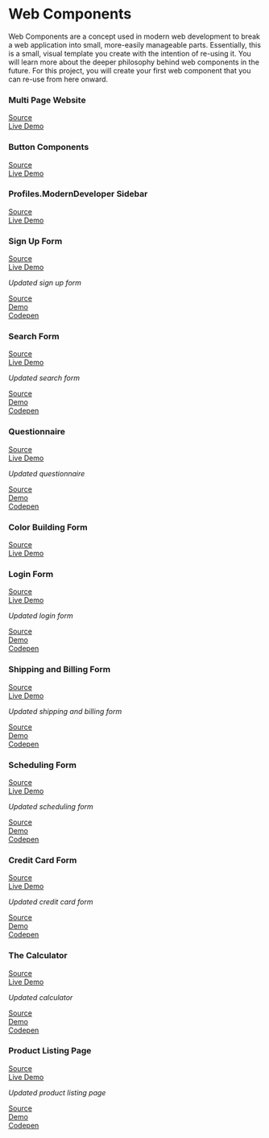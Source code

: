 # Web Components

Web Components are a concept used in modern web development to break a web application into small, more-easily manageable parts. Essentially, this is a small, visual template you create with the intention of re-using it. You will learn more about the deeper philosophy behind web components in the future. For this project, you will create your first web component that you can re-use from here onward.  

### Multi Page Website
[Source](https://github.com/andrewatts85/multi-page-website)  
[Live Demo](https://andrewatts85.github.io/multi-page-website/)

### Button Components
[Source](https://github.com/andrewatts85/web-components/tree/master/components/buttons)  
[Live Demo](https://andrewatts85.github.io/web-components/components/buttons/)

### Profiles.ModernDeveloper Sidebar
[Source](https://github.com/andrewatts85/profile-card)  
[Live Demo](https://andrewatts85.github.io/profile-card/)

### Sign Up Form
[Source](https://github.com/andrewatts85/sign-up-form)  
[Live Demo](https://andrewatts85.github.io/sign-up-form/)

*Updated sign up form*  

[Source](https://github.com/andrewatts85/flex-sign-up-form)  
[Demo](https://andrewatts85.github.io/flex-sign-up-form/)  
[Codepen](http://codepen.io/andrewatts85/pen/MpXpGV)  

### Search Form
[Source](https://github.com/andrewatts85/search-form)  
[Live Demo](https://andrewatts85.github.io/search-form/)  

*Updated search form*  

[Source](https://github.com/andrewatts85/flex-search-bar)  
[Demo](https://andrewatts85.github.io/flex-search-bar/)  
[Codepen](http://codepen.io/andrewatts85/pen/vxVjWa)  

### Questionnaire

[Source](https://github.com/andrewatts85/questionnaire)  
[Live Demo](https://andrewatts85.github.io/questionnaire/)

*Updated questionnaire*  

[Source](https://github.com/andrewatts85/flex-questionnaire-form)  
[Demo](https://andrewatts85.github.io/flex-questionnaire-form/)  
[Codepen](http://codepen.io/andrewatts85/pen/EWONRp)  

### Color Building Form

[Source](https://github.com/andrewatts85/color-building-form)  
[Live Demo](https://andrewatts85.github.io/color-building-form/)

### Login Form 

[Source](https://github.com/andrewatts85/login-form)  
[Live Demo](https://andrewatts85.github.io/login-form/)  

*Updated login form*  

[Source](https://github.com/andrewatts85/flex-login-form)  
[Demo](https://andrewatts85.github.io/flex-login-form/)  
[Codepen](http://codepen.io/andrewatts85/pen/NpLVNb)  

### Shipping and Billing Form

[Source](https://github.com/andrewatts85/shipping-and-billing-form)  
[Live Demo](https://andrewatts85.github.io/shipping-and-billing-form/)  

*Updated shipping and billing form*  

[Source](https://github.com/andrewatts85/flex-shipping-billing-form)  
[Demo](https://andrewatts85.github.io/flex-shipping-billing-form/)  
[Codepen](http://codepen.io/andrewatts85/pen/qryXEo)  


### Scheduling Form

[Source](https://github.com/andrewatts85/scheduling-form)  
[Live Demo](https://andrewatts85.github.io/scheduling-form/)  

*Updated scheduling form*  

[Source](https://github.com/andrewatts85/flex-scheduling-form)  
[Demo](https://andrewatts85.github.io/flex-scheduling-form/)  
[Codepen](http://codepen.io/andrewatts85/pen/qryXEo)  

### Credit Card Form

[Source](https://github.com/andrewatts85/credit-card-form)  
[Live Demo](https://andrewatts85.github.io/credit-card-form/)  

*Updated credit card form*  

[Source](https://github.com/andrewatts85/flex-credit-card)  
[Demo](https://andrewatts85.github.io/flex-credit-card/)  
[Codepen](http://codepen.io/andrewatts85/pen/WpdxEZ)  

### The Calculator

[Source](https://github.com/andrewatts85/the-calculator)  
[Live Demo](https://andrewatts85.github.io/the-calculator/)  

*Updated calculator*  

[Source](https://github.com/andrewatts85/calculator-vanilla-js)  
[Demo](https://andrewatts85.github.io/calculator-vanilla-js/)  
[Codepen](http://codepen.io/andrewatts85/pen/gryjNZ)  

### Product Listing Page

[Source](https://github.com/andrewatts85/product-listing-page)  
[Live Demo](https://andrewatts85.github.io/product-listing-page/)  

*Updated product listing page*  

[Source](https://github.com/andrewatts85/product-listing-page-shoe-store)  
[Demo](https://andrewatts85.github.io/product-listing-page-shoe-store/)  
[Codepen](http://codepen.io/andrewatts85/pen/oZJWRm)  
